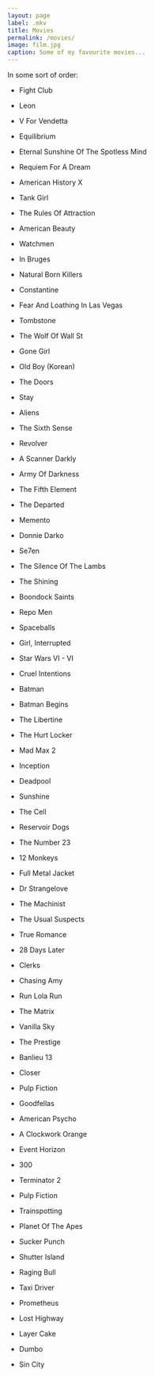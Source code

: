 ```yaml
---
layout: page
label: .mkv
title: Movies
permalink: /movies/
image: film.jpg
caption: Some of my favourite movies...
---
```

In some sort of order:

- Fight Club
- Leon
- V For Vendetta
- Equilibrium
- Eternal Sunshine Of The Spotless Mind
- Requiem For A Dream
- American History X
- Tank Girl
- The Rules Of Attraction
- American Beauty
- Watchmen
- In Bruges
- Natural Born Killers

- Constantine
- Fear And Loathing In Las Vegas
- Tombstone
- The Wolf Of Wall St
- Gone Girl
- Old Boy (Korean)
- The Doors
- Stay
- Aliens
- The Sixth Sense
- Revolver
- A Scanner Darkly
- Army Of Darkness
- The Fifth Element
- The Departed
- Memento
- Donnie Darko
- Se7en
- The Silence Of The Lambs
- The Shining
- Boondock Saints
- Repo Men
- Spaceballs
- Girl, Interrupted
- Star Wars VI - VI
- Cruel Intentions
- Batman
- Batman Begins
- The Libertine
- The Hurt Locker
- Mad Max 2
- Inception
- Deadpool

- Sunshine
- The Cell
- Reservoir Dogs
- The Number 23
- 12 Monkeys
- Full Metal Jacket
- Dr Strangelove
- The Machinist
- The Usual Suspects
- True Romance
- 28 Days Later
- Clerks
- Chasing Amy
- Run Lola Run
- The Matrix
- Vanilla Sky
- The Prestige
- Banlieu 13
- Closer
- Pulp Fiction
- Goodfellas
- American Psycho
- A Clockwork Orange
- Event Horizon
- 300
- Terminator 2
- Pulp Fiction
- Trainspotting
- Planet Of The Apes
- Sucker Punch
- Shutter Island
- Raging Bull
- Taxi Driver
- Prometheus

- Lost Highway
- Layer Cake
- Dumbo
- Sin City
